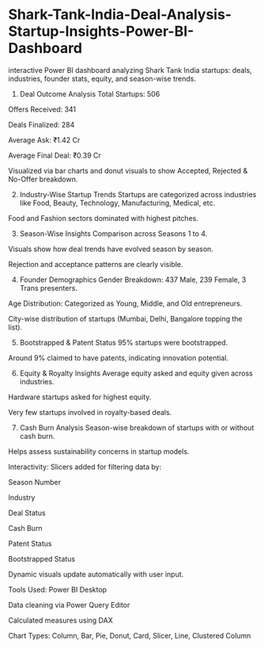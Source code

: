 # Shark-Tank-India-Deal-Analysis-Startup-Insights-Power-BI-Dashboard
interactive Power BI dashboard analyzing Shark Tank India startups: deals, industries, founder stats, equity, and season-wise trends.
1. Deal Outcome Analysis
Total Startups: 506

Offers Received: 341

Deals Finalized: 284

Average Ask: ₹1.42 Cr

Average Final Deal: ₹0.39 Cr

Visualized via bar charts and donut visuals to show Accepted, Rejected & No-Offer breakdown.

2. Industry-Wise Startup Trends
Startups are categorized across industries like Food, Beauty, Technology, Manufacturing, Medical, etc.

Food and Fashion sectors dominated with highest pitches.

3. Season-Wise Insights
Comparison across Seasons 1 to 4.

Visuals show how deal trends have evolved season by season.

Rejection and acceptance patterns are clearly visible.

4. Founder Demographics
Gender Breakdown: 437 Male, 239 Female, 3 Trans presenters.

Age Distribution: Categorized as Young, Middle, and Old entrepreneurs.

City-wise distribution of startups (Mumbai, Delhi, Bangalore topping the list).

5. Bootstrapped & Patent Status
95% startups were bootstrapped.

Around 9% claimed to have patents, indicating innovation potential.

6. Equity & Royalty Insights
Average equity asked and equity given across industries.

Hardware startups asked for highest equity.

Very few startups involved in royalty-based deals.

7. Cash Burn Analysis
Season-wise breakdown of startups with or without cash burn.

Helps assess sustainability concerns in startup models.

Interactivity:
Slicers added for filtering data by:

Season Number

Industry

Deal Status

Cash Burn

Patent Status

Bootstrapped Status

Dynamic visuals update automatically with user input.

Tools Used:
Power BI Desktop

Data cleaning via Power Query Editor

Calculated measures using DAX

Chart Types: Column, Bar, Pie, Donut, Card, Slicer, Line, Clustered Column

